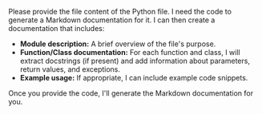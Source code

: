 Please provide the file content of the Python file.  I need the code to generate a Markdown documentation for it.  I can then create a documentation that includes:

* **Module description:** A brief overview of the file's purpose.
* **Function/Class documentation:**  For each function and class, I will extract docstrings (if present) and add information about parameters, return values, and exceptions.
* **Example usage:**  If appropriate, I can include example code snippets.


Once you provide the code, I'll generate the Markdown documentation for you.
